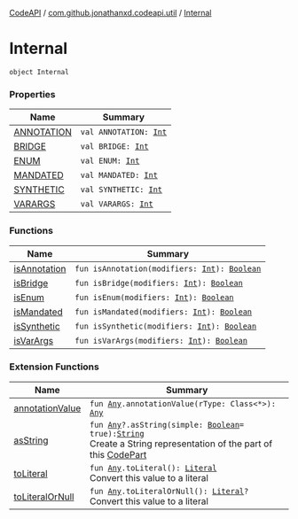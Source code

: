 [CodeAPI](../../index.md) / [com.github.jonathanxd.codeapi.util](../index.md) / [Internal](.)

# Internal

`object Internal`

### Properties

| Name | Summary |
|---|---|
| [ANNOTATION](-a-n-n-o-t-a-t-i-o-n.md) | `val ANNOTATION: `[`Int`](https://kotlinlang.org/api/latest/jvm/stdlib/kotlin/-int/index.html) |
| [BRIDGE](-b-r-i-d-g-e.md) | `val BRIDGE: `[`Int`](https://kotlinlang.org/api/latest/jvm/stdlib/kotlin/-int/index.html) |
| [ENUM](-e-n-u-m.md) | `val ENUM: `[`Int`](https://kotlinlang.org/api/latest/jvm/stdlib/kotlin/-int/index.html) |
| [MANDATED](-m-a-n-d-a-t-e-d.md) | `val MANDATED: `[`Int`](https://kotlinlang.org/api/latest/jvm/stdlib/kotlin/-int/index.html) |
| [SYNTHETIC](-s-y-n-t-h-e-t-i-c.md) | `val SYNTHETIC: `[`Int`](https://kotlinlang.org/api/latest/jvm/stdlib/kotlin/-int/index.html) |
| [VARARGS](-v-a-r-a-r-g-s.md) | `val VARARGS: `[`Int`](https://kotlinlang.org/api/latest/jvm/stdlib/kotlin/-int/index.html) |

### Functions

| Name | Summary |
|---|---|
| [isAnnotation](is-annotation.md) | `fun isAnnotation(modifiers: `[`Int`](https://kotlinlang.org/api/latest/jvm/stdlib/kotlin/-int/index.html)`): `[`Boolean`](https://kotlinlang.org/api/latest/jvm/stdlib/kotlin/-boolean/index.html) |
| [isBridge](is-bridge.md) | `fun isBridge(modifiers: `[`Int`](https://kotlinlang.org/api/latest/jvm/stdlib/kotlin/-int/index.html)`): `[`Boolean`](https://kotlinlang.org/api/latest/jvm/stdlib/kotlin/-boolean/index.html) |
| [isEnum](is-enum.md) | `fun isEnum(modifiers: `[`Int`](https://kotlinlang.org/api/latest/jvm/stdlib/kotlin/-int/index.html)`): `[`Boolean`](https://kotlinlang.org/api/latest/jvm/stdlib/kotlin/-boolean/index.html) |
| [isMandated](is-mandated.md) | `fun isMandated(modifiers: `[`Int`](https://kotlinlang.org/api/latest/jvm/stdlib/kotlin/-int/index.html)`): `[`Boolean`](https://kotlinlang.org/api/latest/jvm/stdlib/kotlin/-boolean/index.html) |
| [isSynthetic](is-synthetic.md) | `fun isSynthetic(modifiers: `[`Int`](https://kotlinlang.org/api/latest/jvm/stdlib/kotlin/-int/index.html)`): `[`Boolean`](https://kotlinlang.org/api/latest/jvm/stdlib/kotlin/-boolean/index.html) |
| [isVarArgs](is-var-args.md) | `fun isVarArgs(modifiers: `[`Int`](https://kotlinlang.org/api/latest/jvm/stdlib/kotlin/-int/index.html)`): `[`Boolean`](https://kotlinlang.org/api/latest/jvm/stdlib/kotlin/-boolean/index.html) |

### Extension Functions

| Name | Summary |
|---|---|
| [annotationValue](../../com.github.jonathanxd.codeapi.util.conversion/kotlin.-any/annotation-value.md) | `fun `[`Any`](https://kotlinlang.org/api/latest/jvm/stdlib/kotlin/-any/index.html)`.annotationValue(rType: Class<*>): `[`Any`](https://kotlinlang.org/api/latest/jvm/stdlib/kotlin/-any/index.html) |
| [asString](../kotlin.-any/as-string.md) | `fun `[`Any`](https://kotlinlang.org/api/latest/jvm/stdlib/kotlin/-any/index.html)`?.asString(simple: `[`Boolean`](https://kotlinlang.org/api/latest/jvm/stdlib/kotlin/-boolean/index.html)` = true): `[`String`](https://kotlinlang.org/api/latest/jvm/stdlib/kotlin/-string/index.html)<br>Create a String representation of the part of this [CodePart](../../com.github.jonathanxd.codeapi/-code-part/index.md) |
| [toLiteral](../../com.github.jonathanxd.codeapi.util.conversion/kotlin.-any/to-literal.md) | `fun `[`Any`](https://kotlinlang.org/api/latest/jvm/stdlib/kotlin/-any/index.html)`.toLiteral(): `[`Literal`](../../com.github.jonathanxd.codeapi.literal/-literal/index.md)<br>Convert this value to a literal |
| [toLiteralOrNull](../../com.github.jonathanxd.codeapi.util.conversion/kotlin.-any/to-literal-or-null.md) | `fun `[`Any`](https://kotlinlang.org/api/latest/jvm/stdlib/kotlin/-any/index.html)`.toLiteralOrNull(): `[`Literal`](../../com.github.jonathanxd.codeapi.literal/-literal/index.md)`?`<br>Convert this value to a literal |
